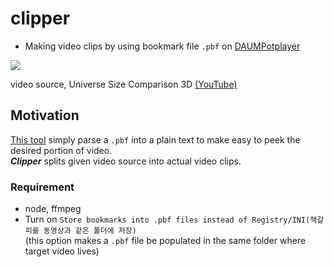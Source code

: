 # clipper
- Making video clips by using bookmark file `.pbf` on [DAUMPotplayer](https://potplayer.daum.net/)

<img src="https://raw.githubusercontent.com/Sessho-maru/clipper/main/example.gif" />

video source, Universe Size Comparison 3D [(YouTube)](https://www.youtube.com/watch?v=i93Z7zljQ7I)

## Motivation
[This tool](https://github.com/Sessho-maru/pbfWalker) simply parse a `.pbf` into a plain text to make easy to peek the desired portion of video.<br/>
***Clipper*** splits given video source into actual video clips.

### Requirement
- node, ffmpeg
- Turn on `Store bookmarks into .pbf files instead of Registry/INI(책갈피를 동영상과 같은 폴더에 저장)`</br>(this option makes a `.pbf` file be populated in the same folder where target video lives)
